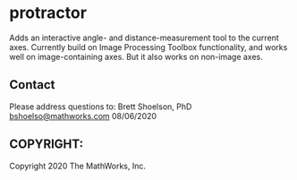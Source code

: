 # protractor
Adds an interactive angle- and distance-measurement tool to the
current axes. Currently build on Image Processing Toolbox
functionality, and works well on image-containing axes. But it
also works on non-image axes.


## Contact
Please address questions to:
Brett Shoelson, PhD
bshoelso@mathworks.com
08/06/2020

## COPYRIGHT:
Copyright 2020 The MathWorks, Inc.